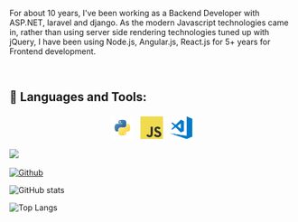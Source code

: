 For about 10 years, I've been working as a Backend Developer with ASP.NET, laravel and django.
As the modern Javascript technologies came in, rather than using server side rendering technologies tuned up with jQuery, I have been using Node.js, Angular.js, React.js for 5+ years for Frontend development.

<br />

## 🧰 Languages and Tools:
<p align="center">
<img src="https://raw.githubusercontent.com/github/explore/80688e429a7d4ef2fca1e82350fe8e3517d3494d/topics/python/python.png" alt="Python" height="40" style="vertical-align:top; margin:4px">
<img src="https://raw.githubusercontent.com/github/explore/80688e429a7d4ef2fca1e82350fe8e3517d3494d/topics/javascript/javascript.png" alt="Javascript" height="40" style="vertical-align:top; margin:4px">
<img src="https://raw.githubusercontent.com/github/explore/80688e429a7d4ef2fca1e82350fe8e3517d3494d/topics/visual-studio-code/visual-studio-code.png" alt="VS Code" height="40" style="vertical-align:top; margin:4px">
</p>

![](https://visitor-badge.laobi.icu/badge?page_id=IT222222.IT222222)

[![Github](https://img.shields.io/github/followers/IT222222?label=Follow&style=social)](https://github.com/IT222222)

![GitHub stats](https://github-readme-stats.vercel.app/api?username=IT222222&show_icons=true&theme=tokyonight)


![Top Langs](https://github-readme-stats.vercel.app/api/top-langs/?username=IT222222&theme=tokyonight)
